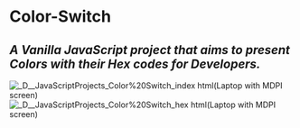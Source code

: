 # Color-Switch
<h2><i>A  Vanilla JavaScript project that aims to present Colors with their Hex codes for Developers.</i></h2>


![_D__JavaScriptProjects_Color%20Switch_index html(Laptop with MDPI screen)](https://user-images.githubusercontent.com/75170638/115638165-79f7b780-a32f-11eb-8afc-914ef1fef93e.png)
![_D__JavaScriptProjects_Color%20Switch_hex html(Laptop with MDPI screen)](https://user-images.githubusercontent.com/75170638/115638166-7bc17b00-a32f-11eb-869a-30b88cd955c7.png)
